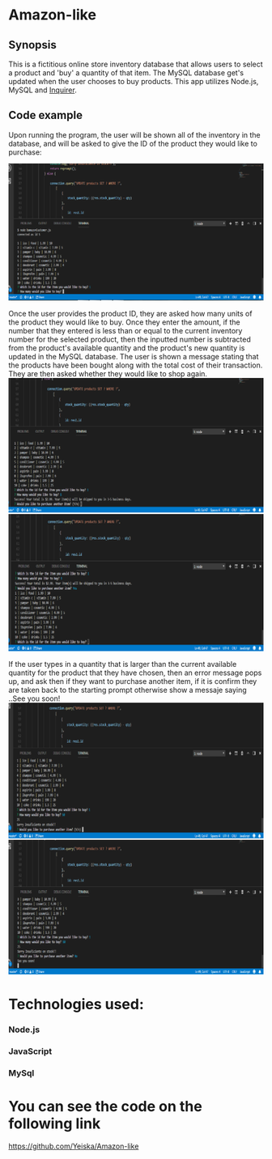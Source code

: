 # Amazon-like

## Synopsis

This is a fictitious online store inventory database that allows users to select a product and 'buy' a quantity of that item. The MySQL database get's updated when the user chooses to buy products. This app utilizes Node.js, MySQL and [Inquirer](https://www.npmjs.com/package/inquirer/).


## Code example

Upon running the program, the user will be shown all of the inventory in the database, and will be asked to give the ID of the product they would like to purchase:

![run app](img/inventory.png)

Once the user provides the product ID, they are asked how many units of the product they would like to buy. Once they enter the amount, if the number that they entered is less than or equal to the current inventory number for the selected product, then the inputted number is subtracted from the product's available quantity and the product's new quantity is updated in the MySQL database. The user is shown a message stating that the products have been bought along with the total cost of their transaction. They are then asked whether they would like to shop again.
![updated in the database](img/confirmBuyMore.png)
![updated in the database](img/confirmMoreBuy.png)

If the user types in a quantity that is larger than the current available quantity for the product that they have chosen, then an error message pops up, and ask then if they want to purchase another item, if it is confirm they  are taken back to the starting prompt otherwise show a messaje saying ..See you soon!
![updated in the database](img/insuficiente.png)
![updated in the database](img/thanks.png)

# Technologies used:

### Node.js
### JavaScript
### MySql

# You can see the code on the following link
https://github.com/Yeiska/Amazon-like

